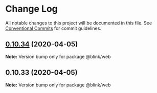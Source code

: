 # Change Log

All notable changes to this project will be documented in this file.
See [Conventional Commits](https://conventionalcommits.org) for commit guidelines.

## [0.10.34](https://github.com/ascension/blink/tree/master/projects/next/compare/@blink/web@0.10.33...@blink/web@0.10.34) (2020-04-05)

**Note:** Version bump only for package @blink/web

## 0.10.33 (2020-04-05)

**Note:** Version bump only for package @blink/web
